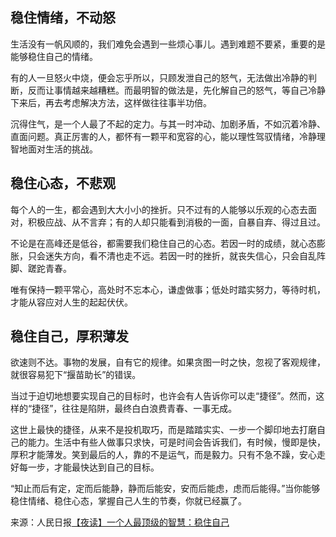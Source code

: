 <audio src="voice/稳住自己.mp3"></audio>

## **稳住情绪，不动怒**

​		生活没有一帆风顺的，我们难免会遇到一些烦心事儿。遇到难题不要紧，重要的是能够稳住自己的情绪。

​		有的人一旦怒火中烧，便会忘乎所以，只顾发泄自己的怒气，无法做出冷静的判断，反而让事情越来越糟糕。而最明智的做法是，先化解自己的怒气，等自己冷静下来后，再去考虑解决方法，这样做往往事半功倍。

​		沉得住气，是一个人最了不起的定力。与其一时冲动、加剧矛盾，不如沉着冷静、直面问题。真正厉害的人，都怀有一颗平和宽容的心，能以理性驾驭情绪，冷静理智地面对生活的挑战。

## **稳住心态，不悲观**

​		每个人的一生，都会遇到大大小小的挫折。只不过有的人能够以乐观的心态去面对，积极应战、从不言弃；有的人却只能看到消极的一面，自暴自弃、得过且过。

​		不论是在高峰还是低谷，都需要我们稳住自己的心态。若因一时的成绩，就心态膨胀，只会迷失方向，看不清也走不远。若因一时的挫折，就丧失信心，只会自乱阵脚、蹉跎青春。

​		唯有保持一颗平常心，高处时不忘本心，谦虚做事；低处时踏实努力，等待时机，才能从容应对人生的起起伏伏。

## **稳住自己，厚积薄发**

​		欲速则不达。事物的发展，自有它的规律。如果贪图一时之快，忽视了客观规律，就很容易犯下“揠苗助长”的错误。

​		当过于迫切地想要实现自己的目标时，也许会有人告诉你可以走“捷径”。然而，这样的“捷径”，往往是陷阱，最终白白浪费青春、一事无成。

​		这世上最快的捷径，从来不是投机取巧，而是踏踏实实、一步一个脚印地去打磨自己的能力。生活中有些人做事只求快，可是时间会告诉我们，有时候，慢即是快，厚积才能薄发。笑到最后的人，靠的不是运气，而是毅力。只有不急不躁，安心走好每一步，才能最快达到自己的目标。

​		“知止而后有定，定而后能静，静而后能安，安而后能虑，虑而后能得。”当你能够稳住情绪、稳住心态，掌握自己人生的节奏，你就已经赢了。

来源：人民日报[【夜读】一个人最顶级的智慧：稳住自己 ](https://mp.weixin.qq.com/s/UYkR6iAJNvX7JET2uKIOrw)
